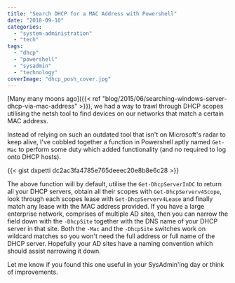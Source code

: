 ```yaml
---
title: "Search DHCP for a MAC Address with Powershell"
date: "2018-09-10"
categories: 
  - "system-administration"
  - "tech"
tags: 
  - "dhcp"
  - "powershell"
  - "sysadmin"
  - "technology"
coverImage: "dhcp_posh_cover.jpg"
---
```


[Many many moons ago]({{< ref "blog/2015/06/searching-windows-server-dhcp-via-mac-address" >}}), we had a way to trawl through DHCP scopes utilising the netsh tool to find devices on our networks that match a certain MAC address.

Instead of relying on such an outdated tool that isn't on Microsoft's radar to keep alive, I've cobbled together a function in Powershell aptly named ```Get-Mac``` to perform some duty which added functionality (and no required to log onto DHCP hosts).

{{< gist dxpetti dc2ac3fa4785e765deeec20e8b8e6c28 >}}

The above function will by default, utilise the ```Get-DhcpServerInDC``` to return all your DHCP servers, obtain all their scopes with ```Get-DhcpServerv4Scope```, look through each scopes lease with ```Get-DhcpServerv4Lease``` and finally match any lease with the MAC address provided. If you have a large enterprise network, comprises of multiple AD sites, then you can narrow the field down with the ```-DhcpSite``` together with the DNS name of your DHCP server in that site. Both the ```-Mac``` and the ```-DhcpSite``` switches work on wildcard matches so you won't need the full address or full name of the DHCP server. Hopefully your AD sites have a naming convention which should assist narrowing it down.

Let me know if you found this one useful in your SysAdmin'ing day or think of improvements.
